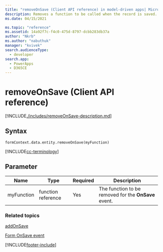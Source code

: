 ```yaml
---
title: "removeOnSave (Client API reference) in model-driven apps| MicrosoftDocs"
description: Removes a function to be called when the record is saved.
ms.date: 04/15/2021

ms.topic: "reference"
ms.assetid: 14a92f7c-f4c0-475d-8797-dcbb283db37a
author: "Nkrb"
ms.author: "nabuthuk"
manager: "kvivek"
search.audienceType: 
  - developer
search.app: 
  - PowerApps
  - D365CE
---
```

# removeOnSave (Client API reference)



[!INCLUDE[./includes/removeOnSave-description.md](./includes/removeOnSave-description.md)]

## Syntax

`formContext.data.entity.removeOnSave(myFunction)`

[!INCLUDE[cc-terminology](../../../../data-platform/includes/cc-terminology.md)]

## Parameter

|Name|Type|Required|Description|
|--|--|--|--|
|myFunction|function reference|Yes|The function to be removed for the **OnSave** event.

### Related topics

[addOnSave](addOnSave.md)

[Form OnSave event](../events/form-onsave.md)



[!INCLUDE[footer-include](../../../../../includes/footer-banner.md)]